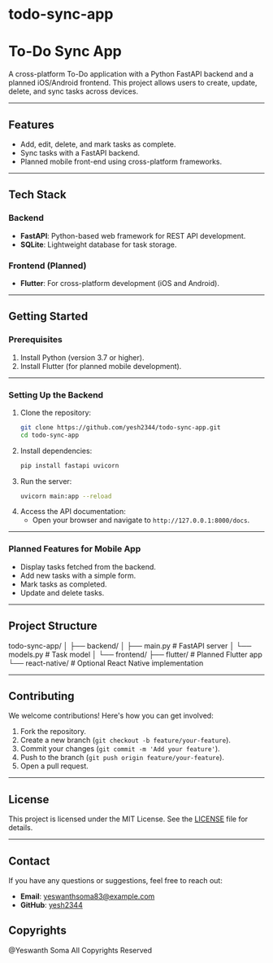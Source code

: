 # todo-sync-app

# To-Do Sync App

A cross-platform To-Do application with a Python FastAPI backend and a planned iOS/Android frontend. This project allows users to create, update, delete, and sync tasks across devices.

---

## Features
- Add, edit, delete, and mark tasks as complete.
- Sync tasks with a FastAPI backend.
- Planned mobile front-end using cross-platform frameworks.

---

## Tech Stack
### Backend
- **FastAPI**: Python-based web framework for REST API development.
- **SQLite**: Lightweight database for task storage.

### Frontend (Planned)
- **Flutter**: For cross-platform development (iOS and Android).

---

## Getting Started

### Prerequisites
1. Install Python (version 3.7 or higher).
2. Install Flutter (for planned mobile development).

---

### Setting Up the Backend
1. Clone the repository:
    ```bash
    git clone https://github.com/yesh2344/todo-sync-app.git
    cd todo-sync-app
    ```
2. Install dependencies:
    ```bash
    pip install fastapi uvicorn
    ```
3. Run the server:
    ```bash
    uvicorn main:app --reload
    ```
4. Access the API documentation:
    - Open your browser and navigate to `http://127.0.0.1:8000/docs`.

---

### Planned Features for Mobile App
- Display tasks fetched from the backend.
- Add new tasks with a simple form.
- Mark tasks as completed.
- Update and delete tasks.
  
---

## Project Structure
todo-sync-app/ │ 
├── backend/ │ 
├── main.py # FastAPI server 
│ └── models.py # Task model 
│ └── frontend/ 
├── flutter/ # Planned Flutter app └── react-native/ # Optional React Native implementation


---

## Contributing
We welcome contributions! Here's how you can get involved:
1. Fork the repository.
2. Create a new branch (`git checkout -b feature/your-feature`).
3. Commit your changes (`git commit -m 'Add your feature'`).
4. Push to the branch (`git push origin feature/your-feature`).
5. Open a pull request.

---

## License
This project is licensed under the MIT License. See the [LICENSE](LICENSE) file for details.

---

## Contact
If you have any questions or suggestions, feel free to reach out:
- **Email**: yeswanthsoma83@example.com
- **GitHub**: [yesh2344](https://github.com/yesh2344)

## Copyrights

@Yeswanth Soma All Copyrights Reserved
